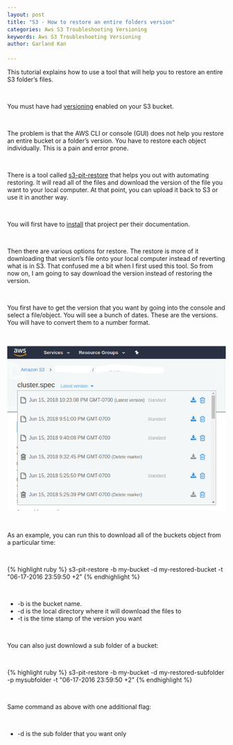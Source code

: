 ```yaml
---
layout: post
title: "S3 - How to restore an entire folders version"
categories: Aws S3 Troubleshooting Versioning
keywords: Aws S3 Troubleshooting Versioning
author: Garland Kan

---
```


This tutorial explains how to use a tool that will help you to restore an entire S3 folder’s files.

&nbsp;

You must have had [versioning][versioning] enabled on your S3 bucket.

&nbsp;

The problem is that the AWS CLI or console (GUI) does not help you restore an entire bucket or a folder’s version. You have to restore each object individually. This is a pain and error prone.

&nbsp;

There is a tool called [s3-pit-restore][s3-pit-restore] that helps you out with automating restoring. It will read all of the files and download the version of the file you want to your local computer. At that point, you can upload it back to S3 or use it in another way.

&nbsp;

You will first have to [install][install] that project per their documentation.

&nbsp;

Then there are various options for restore. The restore is more of it downloading that version’s file onto your local computer instead of reverting what is in S3. That confused me a bit when I first used this tool. So from now on, I am going to say download the version instead of restoring the version.

&nbsp;

You first have to get the version that you want by going into the console and select a file/object. You will see a bunch of dates. These are the versions. You will have to convert them to a number format.

&nbsp;

![](/assets/images/s3-version.png)

&nbsp;

As an example, you can run this to download all of the buckets object from a particular time:

&nbsp;

{% highlight ruby %}
s3-pit-restore -b my-bucket -d my-restored-bucket -t "06-17-2016 23:59:50 +2"
{% endhighlight %}

&nbsp;

* -b is the bucket name.
* -d is the local directory where it will download the files to
* -t is the time stamp of the version you want

&nbsp;

You can also just downlowd a sub folder of a bucket:

&nbsp;

{% highlight ruby %}
s3-pit-restore -b my-bucket -d my-restored-subfolder -p mysubfolder -t "06-17-2016 23:59:50 +2"
{% endhighlight %}

&nbsp;

Same command as above with one additional flag:

&nbsp;

* -d is the sub folder that you want only

[versioning]: https://docs.aws.amazon.com/AmazonS3/latest/dev/Versioning.html 
[s3-pit-restore]: https://github.com/madisoft/s3-pit-restore
[install]: https://github.com/madisoft/s3-pit-restore#installing